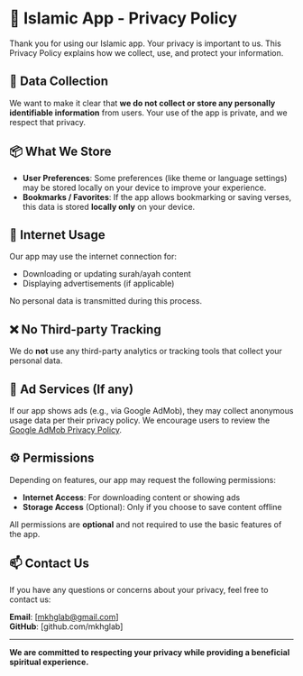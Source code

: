 # 📱 Islamic App - Privacy Policy

Thank you for using our Islamic app. Your privacy is important to us. This Privacy Policy explains how we collect, use, and protect your information.

## 🔐 Data Collection

We want to make it clear that **we do not collect or store any personally identifiable information** from users. Your use of the app is private, and we respect that privacy.

## 📦 What We Store

- **User Preferences**: Some preferences (like theme or language settings) may be stored locally on your device to improve your experience.
- **Bookmarks / Favorites**: If the app allows bookmarking or saving verses, this data is stored **locally only** on your device.

## 📡 Internet Usage

Our app may use the internet connection for:

- Downloading or updating surah/ayah content
- Displaying advertisements (if applicable)

No personal data is transmitted during this process.

## ❌ No Third-party Tracking

We do **not** use any third-party analytics or tracking tools that collect your personal data.

## 🧾 Ad Services (If any)

If our app shows ads (e.g., via Google AdMob), they may collect anonymous usage data per their privacy policy. We encourage users to review the [Google AdMob Privacy Policy](https://policies.google.com/technologies/ads).

## ⚙️ Permissions

Depending on features, our app may request the following permissions:

- **Internet Access**: For downloading content or showing ads
- **Storage Access** (Optional): Only if you choose to save content offline

All permissions are **optional** and not required to use the basic features of the app.

## 📫 Contact Us

If you have any questions or concerns about your privacy, feel free to contact us:

**Email**: [mkhglab@gmail.com]  
**GitHub**: [github.com/mkhglab]

---

**We are committed to respecting your privacy while providing a beneficial spiritual experience.**
